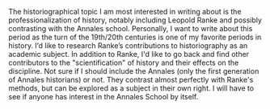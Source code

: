 The historiographical topic I am most interested in writing about is the professionalization of history, notably including Leopold Ranke and possibly contrasting with the Annales school. Personally, I want to write about this period as the turn of the 19th/20th centuries is one of my favorite periods in history. I’d like to research Ranke’s contributions to historiography as an academic subject. In addition to Ranke, I'd like to go back and find other contributors to the "scientification" of history and their effects on the discipline. Not sure if I should include the Annales (only the first generation of Annales historians) or not. They contrast almost perfectly with Ranke's methods, but can be explored as a subject in their own right. I will have to see if anyone has interest in the Annales School by itself. 
